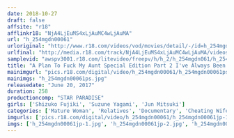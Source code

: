 ```yaml
---
date: 2018-10-27
draft: false
affsite: "r18"
afflinkr18: "NjA4LjEuMS4xLjAuMC4wLjAuMA"
url: "h_254mgdn00061"
urloriginal: "http://www.r18.com/videos/vod/movies/detail/-/id=h_254mgdn00061"
urlfinal: "http://media.r18.com/track/NjA4LjEuMS4xLjAuMC4wLjAuMA/videos/vod/movies/detail/-/id=h_254mgdn00061"
samplevid: "awspv3001.r18.com/litevideo/freepv/h/h_2/h_254mgdn061/h_254mgdn061_dmb_w.mp4"
title: "A Plan To Fuck My Aunt Special Edition Part 2 I've Always Been Interested In My Aunt, But Now I've Got A Raging Hard On For Her... 260 Minutes"
mainimgurl: "pics.r18.com/digital/video/h_254mgdn00061/h_254mgdn00061ps.jpg"
mainimgs: "h_254mgdn00061ps.jpg"
releasedate: "June 20, 2017"
duration: 258
productioncomp: "STAR PARADISE"
girls: ['Shizuko Fujiki', 'Suzune Yagami', 'Jun Mitsuki']
categories: ['Mature Woman', 'Relatives', 'Documentary', 'Cheating Wife', 'Over 4 Hours', 'Hi-Def']
imgurls: ['pics.r18.com/digital/video/h_254mgdn00061/h_254mgdn00061jp-1.jpg', 'pics.r18.com/digital/video/h_254mgdn00061/h_254mgdn00061jp-2.jpg', 'pics.r18.com/digital/video/h_254mgdn00061/h_254mgdn00061jp-3.jpg', 'pics.r18.com/digital/video/h_254mgdn00061/h_254mgdn00061jp-4.jpg', 'pics.r18.com/digital/video/h_254mgdn00061/h_254mgdn00061jp-5.jpg', 'pics.r18.com/digital/video/h_254mgdn00061/h_254mgdn00061jp-6.jpg', 'pics.r18.com/digital/video/h_254mgdn00061/h_254mgdn00061jp-7.jpg', 'pics.r18.com/digital/video/h_254mgdn00061/h_254mgdn00061jp-8.jpg', 'pics.r18.com/digital/video/h_254mgdn00061/h_254mgdn00061jp-9.jpg', 'pics.r18.com/digital/video/h_254mgdn00061/h_254mgdn00061jp-10.jpg', 'pics.r18.com/digital/video/h_254mgdn00061/h_254mgdn00061jp-11.jpg', 'pics.r18.com/digital/video/h_254mgdn00061/h_254mgdn00061jp-12.jpg', 'pics.r18.com/digital/video/h_254mgdn00061/h_254mgdn00061jp-13.jpg', 'pics.r18.com/digital/video/h_254mgdn00061/h_254mgdn00061jp-14.jpg', 'pics.r18.com/digital/video/h_254mgdn00061/h_254mgdn00061jp-15.jpg', 'pics.r18.com/digital/video/h_254mgdn00061/h_254mgdn00061jp-16.jpg', 'pics.r18.com/digital/video/h_254mgdn00061/h_254mgdn00061jp-17.jpg', 'pics.r18.com/digital/video/h_254mgdn00061/h_254mgdn00061jp-18.jpg', 'pics.r18.com/digital/video/h_254mgdn00061/h_254mgdn00061jp-19.jpg', 'pics.r18.com/digital/video/h_254mgdn00061/h_254mgdn00061jp-20.jpg']
imgs: ['h_254mgdn00061jp-1.jpg', 'h_254mgdn00061jp-2.jpg', 'h_254mgdn00061jp-3.jpg', 'h_254mgdn00061jp-4.jpg', 'h_254mgdn00061jp-5.jpg', 'h_254mgdn00061jp-6.jpg', 'h_254mgdn00061jp-7.jpg', 'h_254mgdn00061jp-8.jpg', 'h_254mgdn00061jp-9.jpg', 'h_254mgdn00061jp-10.jpg', 'h_254mgdn00061jp-11.jpg', 'h_254mgdn00061jp-12.jpg', 'h_254mgdn00061jp-13.jpg', 'h_254mgdn00061jp-14.jpg', 'h_254mgdn00061jp-15.jpg', 'h_254mgdn00061jp-16.jpg', 'h_254mgdn00061jp-17.jpg', 'h_254mgdn00061jp-18.jpg', 'h_254mgdn00061jp-19.jpg', 'h_254mgdn00061jp-20.jpg']
---
```

